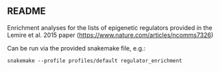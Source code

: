 ## README

Enrichment analyses for the lists of epigenetic regulators provided in the Lemire et al. 2015 paper (https://www.nature.com/articles/ncomms7326)

Can be run via the provided snakemake file, e.g.:

```{bash}
snakemake --profile profiles/default regulator_enrichment
```

